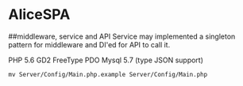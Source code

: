 # AliceSPA
##middleware, service and API
Service may implemented a singleton pattern for middleware and DI'ed for API to call it.

PHP 5.6
GD2
FreeType
PDO
Mysql 5.7 (type JSON support)

```
mv Server/Config/Main.php.example Server/Config/Main.php
```
